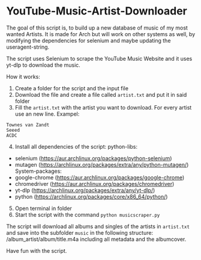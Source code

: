 # YouTube-Music-Artist-Downloader
The goal of this script is, to build up a new database of music of my most wanted Artists. It is made for Arch but will work on other systems as well, by modifying the dependencies for selenium and maybe updating the useragent-string.

The script uses Selenium to scrape the YouTube Music Website and it uses yt-dlp to download the music.

How it works:
1. Create a folder for the script and the input file
2. Download the file and create a file called `artist.txt` and put it in said folder
3. Fill the `artist.txt` with the artist you want to download. For every artist use an new line.
Exampel:
```
Townes van Zandt
Seeed
ACDC
```
4. Install all dependencies of the script:
python-libs:
- selenium (https://aur.archlinux.org/packages/python-selenium)
- mutagen (https://archlinux.org/packages/extra/any/python-mutagen/)
System-packages:
- google-chrome (https://aur.archlinux.org/packages/google-chrome)
- chromedriver (https://aur.archlinux.org/packages/chromedriver)
- yt-dlp (https://archlinux.org/packages/extra/any/yt-dlp/)
- python (https://archlinux.org/packages/core/x86_64/python/)

5. Open terminal in folder
6. Start the script with the command `python musicscraper.py`

The script will download all albums and singles of the artists in `artist.txt` and save into the subfolder `music` in the following structure: /album_artist/album/title.m4a including all metadata and the albumcover.

Have fun with the script.
